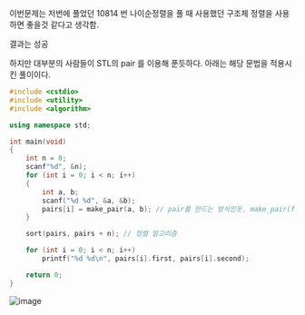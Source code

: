 이번문제는 저번에 풀었던 10814 번 나이순정렬을 풀 때 사용했던 구조체 정렬을 사용하면 좋을것 같다고 생각함.

결과는 성공

하지만 대부분의 사람들이 STL의 pair 를 이용해 푼듯하다. 아래는 해당 문법을 적용시킨 풀이이다.

```C++
#include <cstdio>
#include <utility>
#include <algorithm>

using namespace std;

int main(void)
{
    int n = 0;
    scanf"%d", &n);
    for (int i = 0; i < n; i++)
    {
        int a, b;
        scanf("%d %d", &a, &b);
        pairs[i] = make_pair(a, b); // pair를 만드는 방식인듯. make_pair(first, second)
    }

    sort(pairs, pairs + n); // 정렬 알고리즘

    for (int i = 0; i < n; i++)
        printf("%d %d\n", pairs[i].first, pairs[i].second);

    return 0;
}
```

![image](https://user-images.githubusercontent.com/52594760/126920328-cf5617db-c59f-424e-a245-ceee37638998.png)
